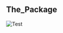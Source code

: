 ## The_Package

![Test](https://github.com/udothemath/the_package/actions/workflows/tests.yml/badge.svg)
